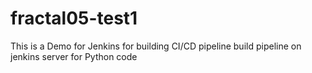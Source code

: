 # fractal05-test1
This is a Demo for Jenkins for building CI/CD pipeline
build pipeline on jenkins server for Python code
